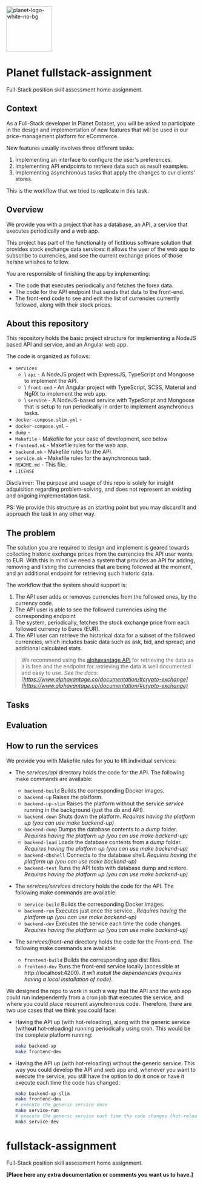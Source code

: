 <img src="https://user-images.githubusercontent.com/28607713/139576077-5c322bfa-d71b-414b-9b63-ff4c53ec9a8d.png"
     alt="planet-logo-white-no-bg"
     width="120">

# Planet fullstack-assignment
Full-Stack position skill assessment home assignment.

## Context
As a Full-Stack developer in Planet Dataset, you will be asked to participate in the design
and implementation of new features that will be used in our price-management platform for
eCommerce.

New features usually involves three different tasks:
1. Implementing an interface to configure the user's preferences.
2. Implementing API endpoints to retrieve data such as result examples.
3. Implementing asynchronous tasks that apply the changes to our clients' stores.

This is the workflow that we tried to replicate in this task.

## Overview
We provide you with a project that has a database, an API, a service that executes periodically
and a web app.

This project has part of the functionality of fictitious software solution that provides stock exchange data services:
it allows the user of the web app to subscribe to currencies, and see the current exchange prices of those he/she
whishes to follow.

You are responsible of finishing the app by implementing:
- The code that executes periodically and fetches the forex data.
- The code for the API endpoint that sends that data to the front-end.
- The front-end code to see and edit the list of currencies currently followed, along with their stock prices.

## About this repository
This repository holds the basic project structure for implementing a NodeJS based API and service,
and an Angular web app.

The code is organized as follows:

- `services`
     - \ `api` - A NodeJS project with ExpressJS, TypeScript and Mongoose to implement the API.
     - \ `front-end` - An Angular project with TypeScript, SCSS, Material and NgRX to implement the web app.
     - \ `service` - A NodeJS-based service with TypeScript and Mongoose that is setup to run periodically in order to implement asynchronous tasks.
- `docker-compose.slim.yml` - 
- `docker-compose.yml` - 
- `dump` - 
- `Makefile` - Makefile for your ease of development, see below
- `frontend.mk` - Makefile rules for the web app.
- `backend.mk` - Makefile rules for the API.
- `service.mk` - Makefile rules for the asynchronous task.
- `README.md` - This file.
- `LICENSE`


Disclaimer: The purpose and usage of this repo is solely for insight adquisition regarding problem-solving,
and does not represent an existing and ongoing implementation task.

PS: We provide this structure as an starting point but you may discard it and approach the task in
any other way.

## The problem
The solution you are required to design and implement is geared towards collecting historic exchange
prices from the currencies the API user wants to EUR. With this in mind we need a system that provides
an API for adding, removing and listing the currencies that are being followed at the moment, and an
additional endpoint for retrieving such historic data.

The workflow that the system should support is:
1. The API user adds or removes currencies from the followed ones, by the currency code.
2. The API user is able to see the followed currencies using the corresponding endpoint
3. The system, periodically, fetches the stock exchange price from each followed currency to Euros (EUR).
4. The API user can retrieve the historical data for a subset of the followed currencies, which
     includes basic data such as ask, bid, and spread; and additional calculated stats.

> We recommend using the [alphavantage API](https://www.alphavantage.co/) for retrieving the data as
> it is free and the endpoint for retrieving the data is well documented and easy to use.
> _See the docs: [https://www.alphavantage.co/documentation/#crypto-exchange](https://www.alphavantage.co/documentation/#crypto-exchange)_

## Tasks


## Evaluation


## How to run the services
We provide you with Makefile rules for you to lift individual services:
- The _services/api_ directory holds the code for the API. The following make commands are available:
     - `backend-build` Builds the corresponding Docker images.
     - `backend-up` Raises the platform.
     - `backend-up-slim` Raises the platform without the service _service_ running in the background (just the db and API).
     - `backend-down` Shuts down the platform. _Requires having the platform up (you can use make backend-up)_
     - `backend-dump` Dumps the database contents to a _dump_ folder. _Requires having the platform up (you can use make backend-up)_
     - `backend-load` Loads the database contents from a _dump_ folder. _Requires having the platform up (you can use make backend-up)_
     - `backend-dbshell` Connects to the database shell. _Requires having the platform up (you can use make backend-up)_
     - `backend-test` Runs the API tests with database dump and restore. _Requires having the platform up (you can use make backend-up)_

- The _services/services_ directory holds the code for the API. The following make commands are available:
     - `service-build` Builds the corresponding Docker images.
     - `backend-run` Executes just once the service.. _Requires having the platform up (you can use make backend-up)_
     - `backend-dev` Executes the service each time the code changes. _Requires having the platform up (you can use make backend-up)_
     
- The _services/front-end_ directory holds the code for the Front-end. The following make commands are available:
     - `frontend-build` Builds the corresponding app dist files.
     - `frontend-dev` Runs the front-end service locally (accessible at http://localhost:4200). _It will install the dependencies (requires having a local installation of node)._

We designed the repo to work in such a way that the API and the web app could run independently from a cron job
that executes the service, and where you could place recurrent asynchronous code. Therefore, there are two use
cases that we think you could face:

* Having the API up (with hot-reloading), along with the generic service (with**out** hot-reloading) running periodically using cron.
  This would be the complete platform running:
     ```bash
     make backend-up
     make frontend-dev
     ```
* Having the API up (with hot-reloading) without the generic service. This way you could develop the API and web app and, whenever
  you want to execute the service, you still have the option to do it once or have it execute each time the code has changed:
     ```bash
     make backend-up-slim
     make frontend-dev
     # execute the generic service once
     make service-run
     # execute the generic service each time the code changes (hot-reloading)
     make service-dev
     ```

# fullstack-assignment
Full-Stack position skill assessment home assignment.

**[Place here any extra documentation or comments you want us to have.]**
